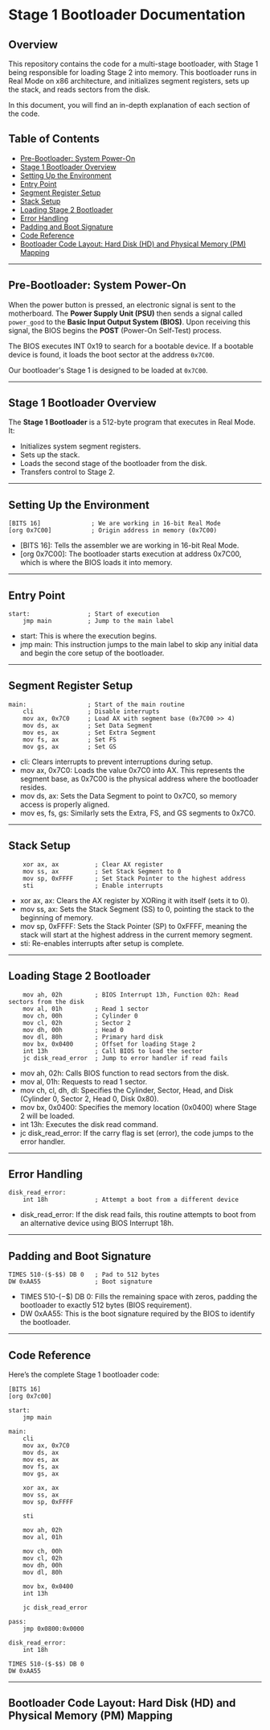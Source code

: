 # Stage 1 Bootloader Documentation
## Overview
This repository contains the code for a multi-stage bootloader, with Stage 1 being responsible for loading Stage 2 into memory. This bootloader runs in Real Mode on x86 architecture, and initializes segment registers, sets up the stack, and reads sectors from the disk.

In this document, you will find an in-depth explanation of each section of the code.

## Table of Contents
- [Pre-Bootloader: System Power-On](#pre-bootloader-system-power-on)
- [Stage 1 Bootloader Overview](#stage-1-bootloader-overview)
- [Setting Up the Environment](#setting-up-the-environment)
- [Entry Point](#entry-point)
- [Segment Register Setup](#segment-register-setup)
- [Stack Setup](#stack-setup)
- [Loading Stage 2 Bootloader](#loading-stage-2-bootloader)
- [Error Handling](#error-handling)
- [Padding and Boot Signature](#padding-and-boot-signature)
- [Code Reference](#code-reference)
- [Bootloader Code Layout: Hard Disk (HD) and Physical Memory (PM) Mapping](#bootloader-code-layout-hard-disk-hd-and-physical-memory-pm-mapping)

---

## Pre-Bootloader: System Power-On
When the power button is pressed, an electronic signal is sent to the motherboard.
The **Power Supply Unit (PSU)** then sends a signal called ```power_good``` to the **Basic Input Output System 
(BIOS)**. Upon receiving this signal, the BIOS begins the **POST** (Power-On Self-Test) process.

The BIOS executes INT 0x19 to search for a bootable device. If a bootable device is found, it loads the boot sector at the address ```0x7C00```.

Our bootloader's Stage 1 is designed to be loaded at ```0x7C00```.

---

## Stage 1 Bootloader Overview
The **Stage 1 Bootloader** is a 512-byte program that executes in Real Mode. It:

- Initializes system segment registers.
- Sets up the stack.
- Loads the second stage of the bootloader from the disk.
- Transfers control to Stage 2.

---

## Setting Up the Environment
```
[BITS 16]              ; We are working in 16-bit Real Mode
[org 0x7C00]           ; Origin address in memory (0x7C00)
```
- [BITS 16]: Tells the assembler we are working in 16-bit Real Mode.
- [org 0x7C00]: The bootloader starts execution at address 0x7C00, which is where the BIOS loads it into memory.

---

## Entry Point
```
start:                ; Start of execution
    jmp main          ; Jump to the main label
```
- start: This is where the execution begins.
- jmp main: This instruction jumps to the main label to skip any initial data and begin the core setup of the bootloader.

---

## Segment Register Setup
```
main:                 ; Start of the main routine
    cli               ; Disable interrupts
    mov ax, 0x7C0     ; Load AX with segment base (0x7C00 >> 4)
    mov ds, ax        ; Set Data Segment
    mov es, ax        ; Set Extra Segment
    mov fs, ax        ; Set FS
    mov gs, ax        ; Set GS
```
- cli: Clears interrupts to prevent interruptions during setup.
- mov ax, 0x7C0: Loads the value 0x7C0 into AX. This represents the segment base, as 0x7C00 is the physical address where the bootloader resides.
- mov ds, ax: Sets the Data Segment to point to 0x7C0, so memory access is properly aligned.
- mov es, fs, gs: Similarly sets the Extra, FS, and GS segments to 0x7C0.

---

## Stack Setup
```
    xor ax, ax          ; Clear AX register
    mov ss, ax          ; Set Stack Segment to 0
    mov sp, 0xFFFF      ; Set Stack Pointer to the highest address
    sti                 ; Enable interrupts
```
- xor ax, ax: Clears the AX register by XORing it with itself (sets it to 0).
- mov ss, ax: Sets the Stack Segment (SS) to 0, pointing the stack to the beginning of memory.
- mov sp, 0xFFFF: Sets the Stack Pointer (SP) to 0xFFFF, meaning the stack will start at the highest address in the current memory segment.
- sti: Re-enables interrupts after setup is complete.

---

## Loading Stage 2 Bootloader
```
    mov ah, 02h         ; BIOS Interrupt 13h, Function 02h: Read sectors from the disk
    mov al, 01h         ; Read 1 sector
    mov ch, 00h         ; Cylinder 0
    mov cl, 02h         ; Sector 2
    mov dh, 00h         ; Head 0
    mov dl, 80h         ; Primary hard disk
    mov bx, 0x0400      ; Offset for loading Stage 2
    int 13h             ; Call BIOS to load the sector
    jc disk_read_error  ; Jump to error handler if read fails
```
- mov ah, 02h: Calls BIOS function to read sectors from the disk.
- mov al, 01h: Requests to read 1 sector.
- mov ch, cl, dh, dl: Specifies the Cylinder, Sector, Head, and Disk (Cylinder 0, Sector 2, Head 0, Disk 0x80).
- mov bx, 0x0400: Specifies the memory location (0x0400) where Stage 2 will be loaded.
- int 13h: Executes the disk read command.
- jc disk_read_error: If the carry flag is set (error), the code jumps to the error handler.

---

## Error Handling
```
disk_read_error:
    int 18h             ; Attempt a boot from a different device
```
- disk_read_error: If the disk read fails, this routine attempts to boot from an alternative device using BIOS Interrupt 18h.

---

## Padding and Boot Signature
```
TIMES 510-($-$$) DB 0   ; Pad to 512 bytes
DW 0xAA55               ; Boot signature
```
- TIMES 510-($-$$) DB 0: Fills the remaining space with zeros, padding the bootloader to exactly 512 bytes (BIOS requirement).
- DW 0xAA55: This is the boot signature required by the BIOS to identify the bootloader.

---

## Code Reference
Here’s the complete Stage 1 bootloader code:
```
[BITS 16]               
[org 0x7c00]            

start:                  
    jmp main            

main:                   
    cli                 
    mov ax, 0x7C0       
    mov ds, ax          
    mov es, ax          
    mov fs, ax          
    mov gs, ax          

    xor ax, ax          
    mov ss, ax          
    mov sp, 0xFFFF      

    sti                

    mov ah, 02h         
    mov al, 01h         

    mov ch, 00h         
    mov cl, 02h         
    mov dh, 00h         
    mov dl, 80h        

    mov bx, 0x0400      
    int 13h             

    jc disk_read_error  

pass:                   
    jmp 0x0800:0x0000   

disk_read_error:
    int 18h             

TIMES 510-($-$$) DB 0   
DW 0xAA55               
```

---

## Bootloader Code Layout: Hard Disk (HD) and Physical Memory (PM) Mapping



